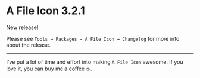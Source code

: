 # A File Icon 3.2.1

New release!

Please see `Tools → Packages → A File Icon → Changelog` for more info about 
the release.

***

I've put a lot of time and effort into making `A File Icon` awesome. If you 
love it, you can [buy me a coffee](https://www.patreon.com/ihodev) ☕.
